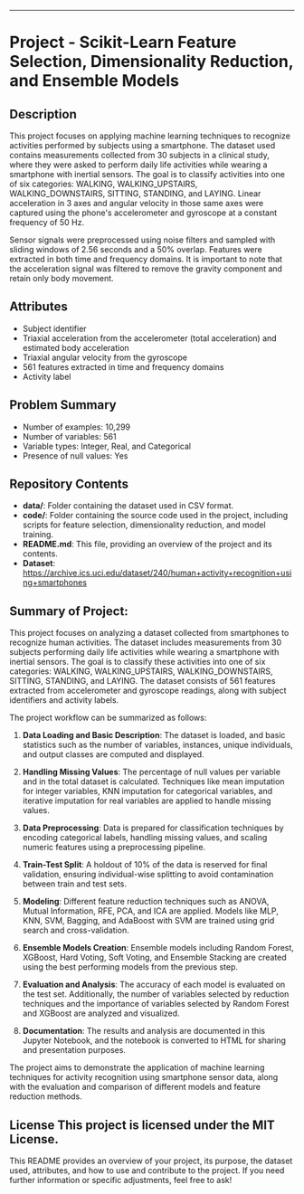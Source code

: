 

---

# Project - Scikit-Learn Feature Selection, Dimensionality Reduction, and Ensemble Models

## Description
This project focuses on applying machine learning techniques to recognize activities performed by subjects using a smartphone. The dataset used contains measurements collected from 30 subjects in a clinical study, where they were asked to perform daily life activities while wearing a smartphone with inertial sensors. The goal is to classify activities into one of six categories: WALKING, WALKING_UPSTAIRS, WALKING_DOWNSTAIRS, SITTING, STANDING, and LAYING. Linear acceleration in 3 axes and angular velocity in those same axes were captured using the phone's accelerometer and gyroscope at a constant frequency of 50 Hz.

Sensor signals were preprocessed using noise filters and sampled with sliding windows of 2.56 seconds and a 50% overlap. Features were extracted in both time and frequency domains. It is important to note that the acceleration signal was filtered to remove the gravity component and retain only body movement.

## Attributes
- Subject identifier
- Triaxial acceleration from the accelerometer (total acceleration) and estimated body acceleration
- Triaxial angular velocity from the gyroscope
- 561 features extracted in time and frequency domains
- Activity label

## Problem Summary
- Number of examples: 10,299
- Number of variables: 561
- Variable types: Integer, Real, and Categorical
- Presence of null values: Yes

## Repository Contents
- **data/**: Folder containing the dataset used in CSV format.
- **code/**: Folder containing the source code used in the project, including scripts for feature selection, dimensionality reduction, and model training.
- **README.md**: This file, providing an overview of the project and its contents.
- **Dataset**: https://archive.ics.uci.edu/dataset/240/human+activity+recognition+using+smartphones

## Summary of Project:

This project focuses on analyzing a dataset collected from smartphones to recognize human activities. The dataset includes measurements from 30 subjects performing daily life activities while wearing a smartphone with inertial sensors. The goal is to classify these activities into one of six categories: WALKING, WALKING_UPSTAIRS, WALKING_DOWNSTAIRS, SITTING, STANDING, and LAYING. The dataset consists of 561 features extracted from accelerometer and gyroscope readings, along with subject identifiers and activity labels.

The project workflow can be summarized as follows:

1. **Data Loading and Basic Description**: The dataset is loaded, and basic statistics such as the number of variables, instances, unique individuals, and output classes are computed and displayed.

2. **Handling Missing Values**: The percentage of null values per variable and in the total dataset is calculated. Techniques like mean imputation for integer variables, KNN imputation for categorical variables, and iterative imputation for real variables are applied to handle missing values.

3. **Data Preprocessing**: Data is prepared for classification techniques by encoding categorical labels, handling missing values, and scaling numeric features using a preprocessing pipeline.

4. **Train-Test Split**: A holdout of 10% of the data is reserved for final validation, ensuring individual-wise splitting to avoid contamination between train and test sets.

5. **Modeling**: Different feature reduction techniques such as ANOVA, Mutual Information, RFE, PCA, and ICA are applied. Models like MLP, KNN, SVM, Bagging, and AdaBoost with SVM are trained using grid search and cross-validation.

6. **Ensemble Models Creation**: Ensemble models including Random Forest, XGBoost, Hard Voting, Soft Voting, and Ensemble Stacking are created using the best performing models from the previous step.

7. **Evaluation and Analysis**: The accuracy of each model is evaluated on the test set. Additionally, the number of variables selected by reduction techniques and the importance of variables selected by Random Forest and XGBoost are analyzed and visualized.

8. **Documentation**: The results and analysis are documented in this Jupyter Notebook, and the notebook is converted to HTML for sharing and presentation purposes.

The project aims to demonstrate the application of machine learning techniques for activity recognition using smartphone sensor data, along with the evaluation and comparison of different models and feature reduction methods.

License
This project is licensed under the MIT License.
---

This README provides an overview of your project, its purpose, the dataset used, attributes, and how to use and contribute to the project. If you need further information or specific adjustments, feel free to ask!